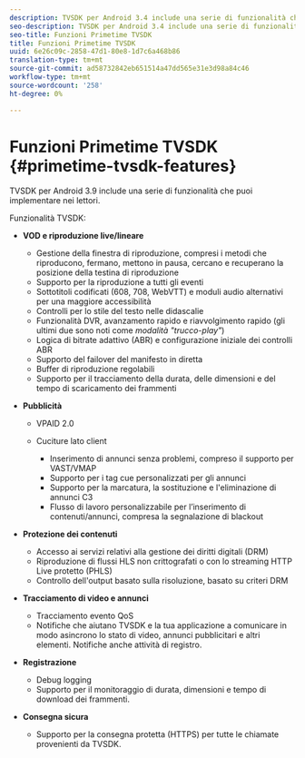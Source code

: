 ```yaml
---
description: TVSDK per Android 3.4 include una serie di funzionalità che puoi implementare nei lettori.
seo-description: TVSDK per Android 3.4 include una serie di funzionalità che puoi implementare nei lettori.
seo-title: Funzioni Primetime TVSDK
title: Funzioni Primetime TVSDK
uuid: 6e26c09c-2858-47d1-80e8-1d7c6a468b86
translation-type: tm+mt
source-git-commit: ad58732842eb651514a47dd565e31e3d98a84c46
workflow-type: tm+mt
source-wordcount: '258'
ht-degree: 0%

---
```



# Funzioni Primetime TVSDK {#primetime-tvsdk-features}

TVSDK per Android 3.9 include una serie di funzionalità che puoi implementare nei lettori.

Funzionalità TVSDK:

* **VOD e riproduzione live/lineare**

   * Gestione della finestra di riproduzione, compresi i metodi che riproducono, fermano, mettono in pausa, cercano e recuperano la posizione della testina di riproduzione
   * Supporto per la riproduzione a tutti gli eventi
   * Sottotitoli codificati (608, 708, WebVTT) e moduli audio alternativi per una maggiore accessibilità
   * Controlli per lo stile del testo nelle didascalie
   * Funzionalità DVR, avanzamento rapido e riavvolgimento rapido (gli ultimi due sono noti come *modalità &quot;trucco-play&quot;*)
   * Logica di bitrate adattivo (ABR) e configurazione iniziale dei controlli ABR
   * Supporto del failover del manifesto in diretta
   * Buffer di riproduzione regolabili
   * Supporto per il tracciamento della durata, delle dimensioni e del tempo di scaricamento dei frammenti

* **Pubblicità**

   * VPAID 2.0
   * Cuciture lato client

      * Inserimento di annunci senza problemi, compreso il supporto per VAST/VMAP
      * Supporto per i tag cue personalizzati per gli annunci
      * Supporto per la marcatura, la sostituzione e l&#39;eliminazione di annunci C3
      * Flusso di lavoro personalizzabile per l’inserimento di contenuti/annunci, compresa la segnalazione di blackout

* **Protezione dei contenuti**

   * Accesso ai servizi relativi alla gestione dei diritti digitali (DRM)
   * Riproduzione di flussi HLS non crittografati o con lo streaming HTTP Live protetto (PHLS)
   * Controllo dell&#39;output basato sulla risoluzione, basato su criteri DRM

* **Tracciamento di video e annunci**

   * Tracciamento evento QoS
   * Notifiche che aiutano TVSDK e la tua applicazione a comunicare in modo asincrono lo stato di video, annunci pubblicitari e altri elementi. Notifiche anche attività di registro.

* **Registrazione**

   * Debug logging
   * Supporto per il monitoraggio di durata, dimensioni e tempo di download dei frammenti.

* **Consegna sicura**

   * Supporto per la consegna protetta (HTTPS) per tutte le chiamate provenienti da TVSDK.